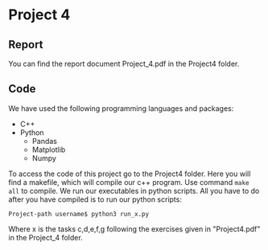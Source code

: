 # Project 4

## Report

You can find the report document Project_4.pdf in the Project4 folder.

## Code

We have used the following programming languages and packages: <br />

- C++
- Python
  - Pandas
  - Matplotlib
  - Numpy

To access the code of this project go to the Project4 folder. Here you will find a makefile, which will compile our c++ program. Use command `make all` to compile. We run our executables in python scripts. All you have to do after you have compiled is to run our python scripts:

```terminal
Project-path username$ python3 run_x.py
 ```
 
 Where x is the tasks c,d,e,f,g following the exercises given in "Project4.pdf" in the Project_4 folder. 
